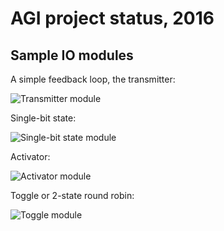 AGI project status, 2016
========================

Sample IO modules
-----------------

A simple feedback loop, the transmitter:

<img src="img/transmitter.svg"
     alt="Transmitter module"/>

Single-bit state:

<img src="img/single-bit-state.svg"
     alt="Single-bit state module"/>

Activator:

<img src="img/activator.svg"
     alt="Activator module"/>

Toggle or 2-state round robin:

<img src="img/toggle.svg"
     alt="Toggle module"/>
